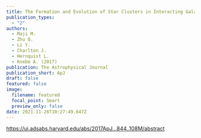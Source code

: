 ```yaml
---
title: The Formation and Evolution of Star Clusters in Interacting Galaxies
publication_types:
  - "2"
authors:
  - Maji M.
  - Zhu Q.
  - Li Y.
  - Charlton J.
  - Hernquist L.
  - Knebe A. (2017)
publication: The Astrophysical Journal
publication_short: ApJ
draft: false
featured: false
image:
  filename: featured
  focal_point: Smart
  preview_only: false
date: 2021-11-26T10:27:49.647Z
---
```

<https://ui.adsabs.harvard.edu/abs/2017ApJ...844..108M/abstract>